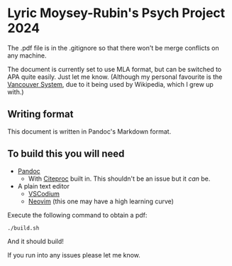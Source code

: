# Lyric Moysey-Rubin's Psych Project 2024

The .pdf file is in the .gitignore so that there won't be merge conflicts on
any machine.

The document is currently set to use MLA format, but can be switched to APA
quite easily. Just let me know. (Although my personal favourite is the
[Vancouver System](https://en.wikipedia.org/wiki/Vancouver_system), due to
it being used by Wikipedia, which I grew up with.)


## Writing format

This document is written in Pandoc's Markdown format.

## To build this you will need

- [Pandoc](https://pandoc.org)
    - With [Citeproc](https://github.com/jgm/citeproc) built in. This shouldn't be an issue but it *can* be.
- A plain text editor
    - [VSCodium](https://vscodium.com)
    - [Neovim](https://neovim.io) (this one may have a high learning curve)

Execute the following command to obtain a pdf:
```bash
./build.sh
```

And it should build!

If you run into any issues please let me know.
